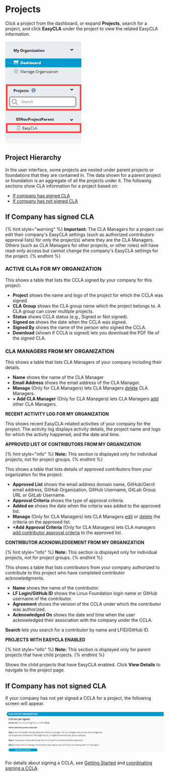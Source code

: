 # Projects

Click a project from the dashboard, or expand **Projects**, search for a project, and click **EasyCLA** under the project to view the related EasyCLA information.

![](<../../../.gitbook/assets/search a project.png>)

## Project Hierarchy

In the user interface, some projects are nested under parent projects or foundations that they are contained in. The data shown for a parent project or foundation is an aggregate of all the projects under it. The following sections show CLA information for a project based on:

* [If company has signed CLA](https://github.com/communitybridge/docs/blob/master/easycla/v2-current/corporate-cla-console/broken-reference/README.md)
* [If company has not signed CLA](https://github.com/communitybridge/docs/blob/master/easycla/v2-current/corporate-cla-console/broken-reference/README.md)

## If Company has signed CLA

{% hint style="warning" %}
**Important:** The CLA Managers for a project can edit their company's EasyCLA settings (such as authorized contributors approval lists) for only the project(s) where they are the CLA Managers. Others (such as CLA Managers for other projects, or other roles) will have read-only access but cannot change the company's EasyCLA settings for the project.
{% endhint %}

### ACTIVE CLAs FOR MY ORGANIZATION <a href="#cla-for-my-organization" id="cla-for-my-organization"></a>

This shows a table that lists the CCLA signed by your company for this project:

* **Project** shows the name and logo of the project for which the CCLA was signed.
* **CLA Group** shows the CLA group name which the project belongs to. A CLA group can cover multiple projects.
* **Status** shows CCLA status (e.g., Signed or Not signed).
* **Signed on** shows the date when the CCLA was signed.
* **Signed By** shows the name of the person who signed the CCLA.
* **Download** (shown if CCLA is signed) lets you download the PDF file of the signed CLA.

### CLA MANAGERS FROM MY ORGANIZATION <a href="#cla-managers-from-my-organization" id="cla-managers-from-my-organization"></a>

This shows a table that lists CLA Managers of your company including their details.

* **Name** shows the name of the CLA Manager
* **Email Address** shows the email address of the CLA Manager.
* **Manage** (Only for CLA Managers) lets CLA Managers [delete](https://github.com/communitybridge/docs/blob/master/easycla/v2-current/corporate-cla-console/broken-reference/README.md) CLA Managers.
* **+ Add CLA Manager** (Only for CLA Managers) lets CLA Managers [add](https://github.com/communitybridge/docs/blob/master/easycla/v2-current/corporate-cla-console/broken-reference/README.md) other CLA Managers.

**RECENT ACTIVITY LOG FOR MY ORGANIZATION**

This shows recent EasyCLA-related activities of your company for the project. The activity log displays activity details, the project name and logo for which the activity happened, and the date and time.

**APPROVED LIST OF CONTRIBUTORS FROM MY ORGANIZATION**

{% hint style="info" %}
**Note:** This section is displayed only for individual projects, not for project groups.
{% endhint %}

This shows a table that lists details of approved contributors from your organization for the project.

* **Approved List** shows the email address domain name, GitHub/Gerrit email address, GitHub Organization, GitHub Username, GitLab Group URL or GitLab Username.
* **Approval Criteria** shows the type of approval criteria.
* **Added on** shows the date when the criteria was added to the approved list.
* **Manage** (Only for CLA Managers) lets CLA Managers [edit](../../v1-deprecated/cla-manager/approve-contributors.md#edit-a-contributors-details) or [delete](../../v1-deprecated/cla-manager/approve-contributors.md#delete-a-contributors-details) the criteria on the approved list.
* **+Add Approval Criteria** (Only for CLA Managers) lets CLA managers [add contributor approval criteria](../../v1-deprecated/cla-manager/approve-contributors.md#add-contributor-s) to the approved list.

**CONTRIBUTOR ACKNOWLEDGEMENT FROM MY ORGANIZATION**

{% hint style="info" %}
**Note:** This section is displayed only for individual projects, not for project groups.
{% endhint %}

This shows a table that lists contributors from your company authorized to contribute to this project who have completed contributor acknowledgments.

* **Name** shows the name of the contributor.
* **LF Login/GitHub ID** shows the Linux Foundation login name or GitHub username of the contributor.
* **Agreement** shows the version of the CCLA under which the contributor was authorized.
* **Acknowledged On** shows the date and time when the user acknowledged their association with the company under the CCLA.

**Search** lets you search for a contributor by name and LFID/GitHub ID.

**PROJECTS WITH EASYCLA ENABLED**

{% hint style="info" %}
**Note:** This section is displayed only for parent projects that have child projects.
{% endhint %}

Shows the child projects that have EasyCLA enabled. Click **View Details** to navigate to the project page.

## If Company has not signed CLA

If your company has not yet signed a CCLA for a project, the following screen will appear.

![CLA not signed](<../../../.gitbook/assets/company has not signed cla (1).png>)

For details about signing a CCLA, see [Getting Started](../../v1-deprecated/getting-started/) and [coordinating signing a CCLA](https://github.com/communitybridge/docs/blob/master/easycla/v2-current/corporate-cla-console/broken-reference/README.md).
